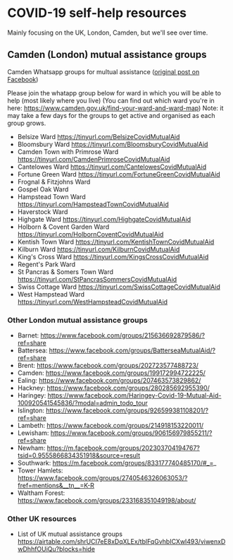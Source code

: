 # COVID-19 self-help resources

Mainly focusing on the UK, London, Camden, but we'll see over time.

## Camden (London) mutual assistance groups

Camden Whatsapp groups for multual assistance ([original post on Facebook](https://www.facebook.com/groups/199172994722225/permalink/199896187983239/))

Please join the whatapp group below for ward in which you will be able to help (most likely where you live)
(You can find out which ward you're in here: https://www.camden.gov.uk/find-your-ward-and-ward-map)
Note: it may take a few days for the groups to get active and organised as each group grows.

* Belsize Ward https://tinyurl.com/BelsizeCovidMutualAid
* Bloomsbury Ward https://tinyurl.com/BloomsburyCovidMutualAid
* Camden Town with Primrose Ward https://tinyurl.com/CamdenPrimroseCovidMutualAid
* Cantelowes Ward https://tinyurl.com/CantelowesCovidMutualAid
* Fortune Green Ward https://tinyurl.com/FortuneGreenCovidMutualAid
* Frognal & Fitzjohns Ward 
* Gospel Oak Ward 
* Hampstead Town Ward https://tinyurl.com/HampsteadTownCovidMutualAid
* Haverstock Ward 
* Highgate Ward https://tinyurl.com/HighgateCovidMutualAid
* Holborn & Covent Garden Ward https://tinyurl.com/HolbornCoventCovidMutualAid
* Kentish Town Ward https://tinyurl.com/KentishTownCovidMutualAid
* Kilburn Ward https://tinyurl.com/KilburnCovidMutualAid
* King's Cross Ward https://tinyurl.com/KingsCrossCovidMutualAid
* Regent's Park Ward 
* St Pancras & Somers Town Ward https://tinyurl.com/StPancrasSommersCovidMutualAid
* Swiss Cottage Ward https://tinyurl.com/SwissCottageCovidMutualAid
* West Hampstead Ward https://tinyurl.com/WestHampsteadCovidMutualAid

### Other London mutual assistance groups

* Barnet: https://www.facebook.com/groups/215636692879586/?ref=share
* Battersea: https://www.facebook.com/groups/BatterseaMutualAid/?ref=share
* Brent: https://www.facebook.com/groups/202723577488723/
* Camden: https://www.facebook.com/groups/199172994722225/
* Ealing: https://www.facebook.com/groups/207463573829862/
* Hackney:   https://www.facebook.com/groups/280285692955390/
* Haringey:   https://www.facebook.com/Haringey-Covid-19-Mutual-Aid-100920541545836/?modal=admin_todo_tour
* Islington: https://www.facebook.com/groups/926599381108201/?ref=share
* Lambeth: https://www.facebook.com/groups/214918153220011/
* Lewisham: https://www.facebook.com/groups/906156979855211/?ref=share
* Newham:   https://m.facebook.com/groups/202303704194767?tsid=0.9555866834351918&source=result
* Southwark: https://m.facebook.com/groups/833177740485170/#_=_
* Tower Hamlets:   https://www.facebook.com/groups/2740546326063053/?fref=mentions&__tn__=K-R
* Waltham Forest:   https://www.facebook.com/groups/233168351049198/about/

### Other UK resources

* List of UK mutual assistance groups https://airtable.com/shrUCI7eE8xDqXLEx/tblFqGvhbICXwl493/viwenxDwDhhfOUiQu?blocks=hide